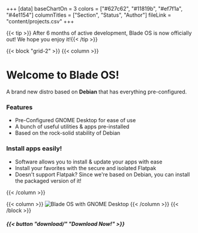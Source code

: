 +++
[data]
baseChartOn = 3
colors = ["#627c62", "#11819b", "#ef7f1a", "#4e1154"]
columnTitles = ["Section", "Status", "Author"]
fileLink = "content/projects.csv"
+++

{{< tip >}} After 6 months of active development, Blade OS is now officially out! We hope you enjoy it!{{< /tip >}}

{{< block "grid-2" >}}
{{< column >}}

# Welcome to **Blade OS**!

A brand new distro based on **Debian** that has everything pre-configured.

### Features
* Pre-Configured GNOME Desktop for ease of use
* A bunch of useful utilities & apps pre-installed
* Based on the rock-solid stability of Debian

### Install apps easily!
* Software allows you to install & update your apps with ease
* Install your favorites with the secure and isolated Flatpak
* Doesn't support Flatpak? Since we're based on Debian, you can install the packaged version of it!

{{< /column >}}

{{< column >}}
![Blade OS with GNOME Desktop](/images/docs/v24/gnome-desktop.png)
{{< /column >}}
{{< /block >}}

##### {{< button "download/" "Download Now!" >}}